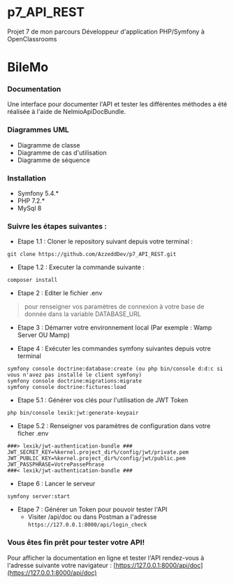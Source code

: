 # p7_API_REST
Projet 7 de mon parcours Développeur d'application PHP/Symfony à OpenClassrooms

# BileMo
### Documentation
Une interface pour documenter l'API et tester les différentes méthodes a été réalisée à l'aide de NelmioApiDocBundle.

### Diagrammes UML
* Diagramme de classe
* Diagramme de cas d'utilisation
* Diagramme de séquence

### Installation
* Symfony 5.4.*
* PHP 7.2.*
* MySql 8

### Suivre les étapes suivantes :
* Etape 1.1 : Cloner le repository suivant depuis votre terminal :
```
git clone https://github.com/AzzeddDev/p7_API_REST.git
```

* Etape 1.2 : Executer la commande suivante :
```
composer install
```

* Etape 2 : Editer le fichier .env
> pour renseigner vos paramètres de connexion à votre base de donnée dans la variable DATABASE_URL

* Etape 3 : Démarrer votre environnement local (Par exemple : Wamp Server OU Mamp)

* Etape 4 : Exécuter les commandes symfony suivantes depuis votre terminal
```
symfony console doctrine:database:create (ou php bin/console d:d:c si vous n'avez pas installé le client symfony)
symfony console doctrine:migrations:migrate
symfony console doctrine:fictures:load
```

* Etape 5.1 : Générer vos clés pour l'utilisation de JWT Token
```
php bin/console lexik:jwt:generate-keypair
```

* Etape 5.2 : Renseigner vos paramètres de configuration dans votre ficher .env
```
###> lexik/jwt-authentication-bundle ###
JWT_SECRET_KEY=%kernel.project_dir%/config/jwt/private.pem
JWT_PUBLIC_KEY=%kernel.project_dir%/config/jwt/public.pem
JWT_PASSPHRASE=VotrePassePhrase
###< lexik/jwt-authentication-bundle ###
```

* Etape 6 : Lancer le serveur
```
symfony server:start
```

* Etape 7 : Générer un Token pour pouvoir tester l'API
   - Visiter /api/doc ou dans Postman a l'adresse ``` https://127.0.0.1:8000/api/login_check ```


### Vous êtes fin prêt pour tester votre API!
Pour afficher la documentation en ligne et tester l'API rendez-vous à l'adresse suivante votre navigateur :
[https://127.0.0.1:8000/api/doc](https://127.0.0.1:8000/api/doc)
